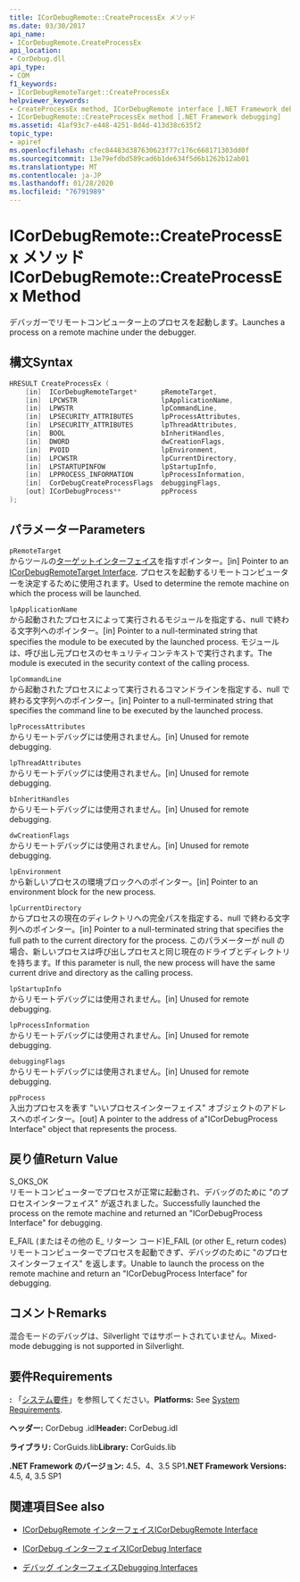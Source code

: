 ```yaml
---
title: ICorDebugRemote::CreateProcessEx メソッド
ms.date: 03/30/2017
api_name:
- ICorDebugRemote.CreateProcessEx
api_location:
- CorDebug.dll
api_type:
- COM
f1_keywords:
- ICorDebugRemoteTarget::CreateProcessEx
helpviewer_keywords:
- CreateProcessEx method, ICorDebugRemote interface [.NET Framework debugging]
- ICorDebugRemote::CreateProcessEx method [.NET Framework debugging]
ms.assetid: 41af93c7-e448-4251-8d4d-413d38c635f2
topic_type:
- apiref
ms.openlocfilehash: cfec84483d387630623f77c176c668171303dd0f
ms.sourcegitcommit: 13e79efdbd589cad6b1de634f5d6b1262b12ab01
ms.translationtype: MT
ms.contentlocale: ja-JP
ms.lasthandoff: 01/28/2020
ms.locfileid: "76791989"
---
```

# <a name="icordebugremotecreateprocessex-method"></a><span data-ttu-id="bae26-102">ICorDebugRemote::CreateProcessEx メソッド</span><span class="sxs-lookup"><span data-stu-id="bae26-102">ICorDebugRemote::CreateProcessEx Method</span></span>
<span data-ttu-id="bae26-103">デバッガーでリモートコンピューター上のプロセスを起動します。</span><span class="sxs-lookup"><span data-stu-id="bae26-103">Launches a process on a remote machine under the debugger.</span></span>  
  
## <a name="syntax"></a><span data-ttu-id="bae26-104">構文</span><span class="sxs-lookup"><span data-stu-id="bae26-104">Syntax</span></span>  
  
```cpp  
HRESULT CreateProcessEx (  
    [in]  ICorDebugRemoteTarget*      pRemoteTarget,  
    [in]  LPCWSTR                     lpApplicationName,  
    [in]  LPWSTR                      lpCommandLine,  
    [in]  LPSECURITY_ATTRIBUTES       lpProcessAttributes,  
    [in]  LPSECURITY_ATTRIBUTES       lpThreadAttributes,  
    [in]  BOOL                        bInheritHandles,  
    [in]  DWORD                       dwCreationFlags,  
    [in]  PVOID                       lpEnvironment,  
    [in]  LPCWSTR                     lpCurrentDirectory,  
    [in]  LPSTARTUPINFOW              lpStartupInfo,  
    [in]  LPPROCESS_INFORMATION       lpProcessInformation,  
    [in]  CorDebugCreateProcessFlags  debuggingFlags,  
    [out] ICorDebugProcess**          ppProcess  
);  
```  
  
## <a name="parameters"></a><span data-ttu-id="bae26-105">パラメーター</span><span class="sxs-lookup"><span data-stu-id="bae26-105">Parameters</span></span>  
 `pRemoteTarget`  
 <span data-ttu-id="bae26-106">からツールの[ターゲットインターフェイス](icordebugremotetarget-interface.md)を指すポインター。</span><span class="sxs-lookup"><span data-stu-id="bae26-106">[in] Pointer to an [ICorDebugRemoteTarget Interface](icordebugremotetarget-interface.md).</span></span> <span data-ttu-id="bae26-107">プロセスを起動するリモートコンピューターを決定するために使用されます。</span><span class="sxs-lookup"><span data-stu-id="bae26-107">Used to determine the remote machine on which the process will be launched.</span></span>  
  
 `lpApplicationName`  
 <span data-ttu-id="bae26-108">から起動されたプロセスによって実行されるモジュールを指定する、null で終わる文字列へのポインター。</span><span class="sxs-lookup"><span data-stu-id="bae26-108">[in] Pointer to a null-terminated string that specifies the module to be executed by the launched process.</span></span> <span data-ttu-id="bae26-109">モジュールは、呼び出し元プロセスのセキュリティコンテキストで実行されます。</span><span class="sxs-lookup"><span data-stu-id="bae26-109">The module is executed in the security context of the calling process.</span></span>  
  
 `lpCommandLine`  
 <span data-ttu-id="bae26-110">から起動されたプロセスによって実行されるコマンドラインを指定する、null で終わる文字列へのポインター。</span><span class="sxs-lookup"><span data-stu-id="bae26-110">[in] Pointer to a null-terminated string that specifies the command line to be executed by the launched process.</span></span>  
  
 `lpProcessAttributes`  
 <span data-ttu-id="bae26-111">からリモートデバッグには使用されません。</span><span class="sxs-lookup"><span data-stu-id="bae26-111">[in] Unused for remote debugging.</span></span>  
  
 `lpThreadAttributes`  
 <span data-ttu-id="bae26-112">からリモートデバッグには使用されません。</span><span class="sxs-lookup"><span data-stu-id="bae26-112">[in] Unused for remote debugging.</span></span>  
  
 `bInheritHandles`  
 <span data-ttu-id="bae26-113">からリモートデバッグには使用されません。</span><span class="sxs-lookup"><span data-stu-id="bae26-113">[in] Unused for remote debugging.</span></span>  
  
 `dwCreationFlags`  
 <span data-ttu-id="bae26-114">からリモートデバッグには使用されません。</span><span class="sxs-lookup"><span data-stu-id="bae26-114">[in] Unused for remote debugging.</span></span>  
  
 `lpEnvironment`  
 <span data-ttu-id="bae26-115">から新しいプロセスの環境ブロックへのポインター。</span><span class="sxs-lookup"><span data-stu-id="bae26-115">[in] Pointer to an environment block for the new process.</span></span>  
  
 `lpCurrentDirectory`  
 <span data-ttu-id="bae26-116">からプロセスの現在のディレクトリへの完全パスを指定する、null で終わる文字列へのポインター。</span><span class="sxs-lookup"><span data-stu-id="bae26-116">[in] Pointer to a null-terminated string that specifies the full path to the current directory for the process.</span></span> <span data-ttu-id="bae26-117">このパラメーターが null の場合、新しいプロセスは呼び出しプロセスと同じ現在のドライブとディレクトリを持ちます。</span><span class="sxs-lookup"><span data-stu-id="bae26-117">If this parameter is null, the new process will have the same current drive and directory as the calling process.</span></span>  
  
 `lpStartupInfo`  
 <span data-ttu-id="bae26-118">からリモートデバッグには使用されません。</span><span class="sxs-lookup"><span data-stu-id="bae26-118">[in] Unused for remote debugging.</span></span>  
  
 `lpProcessInformation`  
 <span data-ttu-id="bae26-119">からリモートデバッグには使用されません。</span><span class="sxs-lookup"><span data-stu-id="bae26-119">[in] Unused for remote debugging.</span></span>  
  
 `debuggingFlags`  
 <span data-ttu-id="bae26-120">からリモートデバッグには使用されません。</span><span class="sxs-lookup"><span data-stu-id="bae26-120">[in] Unused for remote debugging.</span></span>  
  
 `ppProcess`  
 <span data-ttu-id="bae26-121">入出力プロセスを表す "いいプロセスインターフェイス" オブジェクトのアドレスへのポインター。</span><span class="sxs-lookup"><span data-stu-id="bae26-121">[out] A pointer to the address of a"ICorDebugProcess Interface" object that represents the process.</span></span>  
  
## <a name="return-value"></a><span data-ttu-id="bae26-122">戻り値</span><span class="sxs-lookup"><span data-stu-id="bae26-122">Return Value</span></span>  
 <span data-ttu-id="bae26-123">S_OK</span><span class="sxs-lookup"><span data-stu-id="bae26-123">S_OK</span></span>  
 <span data-ttu-id="bae26-124">リモートコンピューターでプロセスが正常に起動され、デバッグのために "のプロセスインターフェイス" が返されました。</span><span class="sxs-lookup"><span data-stu-id="bae26-124">Successfully launched the process on the remote machine and returned an "ICorDebugProcess Interface" for debugging.</span></span>  
  
 <span data-ttu-id="bae26-125">E_FAIL (またはその他の E_ リターン コード)</span><span class="sxs-lookup"><span data-stu-id="bae26-125">E_FAIL (or other E_ return codes)</span></span>  
 <span data-ttu-id="bae26-126">リモートコンピューターでプロセスを起動できず、デバッグのために "のプロセスインターフェイス" を返します。</span><span class="sxs-lookup"><span data-stu-id="bae26-126">Unable to launch the process on the remote machine and return an "ICorDebugProcess Interface" for debugging.</span></span>  
  
## <a name="remarks"></a><span data-ttu-id="bae26-127">コメント</span><span class="sxs-lookup"><span data-stu-id="bae26-127">Remarks</span></span>  
 <span data-ttu-id="bae26-128">混合モードのデバッグは、Silverlight ではサポートされていません。</span><span class="sxs-lookup"><span data-stu-id="bae26-128">Mixed-mode debugging is not supported in Silverlight.</span></span>  
  
## <a name="requirements"></a><span data-ttu-id="bae26-129">要件</span><span class="sxs-lookup"><span data-stu-id="bae26-129">Requirements</span></span>  
 <span data-ttu-id="bae26-130">**:** 「[システム要件](../../../../docs/framework/get-started/system-requirements.md)」を参照してください。</span><span class="sxs-lookup"><span data-stu-id="bae26-130">**Platforms:** See [System Requirements](../../../../docs/framework/get-started/system-requirements.md).</span></span>  
  
 <span data-ttu-id="bae26-131">**ヘッダー:** CorDebug .idl</span><span class="sxs-lookup"><span data-stu-id="bae26-131">**Header:** CorDebug.idl</span></span>  
  
 <span data-ttu-id="bae26-132">**ライブラリ:** CorGuids.lib</span><span class="sxs-lookup"><span data-stu-id="bae26-132">**Library:** CorGuids.lib</span></span>  
  
 <span data-ttu-id="bae26-133">**.NET Framework のバージョン:** 4.5、4、3.5 SP1</span><span class="sxs-lookup"><span data-stu-id="bae26-133">**.NET Framework Versions:** 4.5, 4, 3.5 SP1</span></span>  
  
## <a name="see-also"></a><span data-ttu-id="bae26-134">関連項目</span><span class="sxs-lookup"><span data-stu-id="bae26-134">See also</span></span>

- [<span data-ttu-id="bae26-135">ICorDebugRemote インターフェイス</span><span class="sxs-lookup"><span data-stu-id="bae26-135">ICorDebugRemote Interface</span></span>](icordebugremote-interface.md)
- [<span data-ttu-id="bae26-136">ICorDebug インターフェイス</span><span class="sxs-lookup"><span data-stu-id="bae26-136">ICorDebug Interface</span></span>](icordebug-interface.md)

- [<span data-ttu-id="bae26-137">デバッグ インターフェイス</span><span class="sxs-lookup"><span data-stu-id="bae26-137">Debugging Interfaces</span></span>](debugging-interfaces.md)
